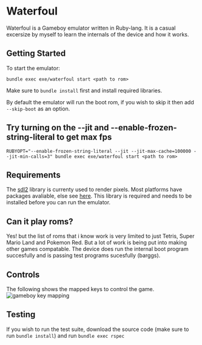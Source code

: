 # Waterfoul
Waterfoul is a Gameboy emulator written in Ruby-lang. It is a casual excersize by myself to learn the internals
of the device and how it works.

## Getting Started
To start the emulator:

`bundle exec exe/waterfoul start <path to rom>`

Make sure to `bundle install` first and install required libraries.

By default the emulator will run the boot rom, if you wish to skip it then add `--skip-boot` as an option.

## Try turning on the --jit and --enable-frozen-string-literal to get max fps
`RUBYOPT="--enable-frozen-string-literal --jit --jit-max-cache=100000 --jit-min-calls=3" bundle exec exe/waterfoul start <path to rom>`

## Requirements
The [sdl2](https://www.libsdl.org/download-2.0.php) library is currenty used to render pixels. Most platforms have packages avaliable, else see [here](https://wiki.libsdl.org/Installation). This library is required and needs to be installed before you can run the emulator.

## Can it play roms?
Yes! but the list of roms that i know work is very limited to just Tetris, Super Mario Land and Pokemon Red. But a lot of work is being put into making other games compatable. The device does run the internal boot program succesfully and is passing test programs sucesfully (barggs).

## Controls
The following shows the mapped keys to control the game.
![gameboy key mapping](https://raw.githubusercontent.com/colby-swandale/waterfoul/master/documentation/keymap.png)

## Testing
If you wish to run the test suite, download the source code (make sure to run `bundle install`) and run `bundle exec rspec`


